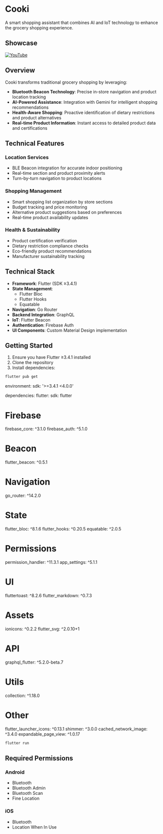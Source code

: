# Cooki

A smart shopping assistant that combines AI and IoT technology to enhance the grocery shopping experience.

## Showcase
[![YouTube](http://i.ytimg.com/vi/t6vxzBi99hQ/hqdefault.jpg)](https://www.youtube.com/watch?v=t6vxzBi99hQ)

## Overview

Cooki transforms traditional grocery shopping by leveraging:

- **Bluetooth Beacon Technology**: Precise in-store navigation and product location tracking
- **AI-Powered Assistance**: Integration with Gemini for intelligent shopping recommendations
- **Health-Aware Shopping**: Proactive identification of dietary restrictions and product alternatives
- **Real-time Product Information**: Instant access to detailed product data and certifications

## Technical Features

### Location Services
- BLE Beacon integration for accurate indoor positioning
- Real-time section and product proximity alerts
- Turn-by-turn navigation to product locations

### Shopping Management
- Smart shopping list organization by store sections
- Budget tracking and price monitoring
- Alternative product suggestions based on preferences
- Real-time product availability updates

### Health & Sustainability
- Product certification verification
- Dietary restriction compliance checks
- Eco-friendly product recommendations
- Manufacturer sustainability tracking

## Technical Stack

- **Framework**: Flutter (SDK ≥3.4.1)
- **State Management**: 
  - Flutter Bloc
  - Flutter Hooks
  - Equatable
- **Navigation**: Go Router
- **Backend Integration**: GraphQL
- **IoT**: Flutter Beacon
- **Authentication**: Firebase Auth
- **UI Components**: Custom Material Design implementation

## Getting Started

1. Ensure you have Flutter ≥3.4.1 installed
2. Clone the repository
3. Install dependencies:

```bash
flutter pub get
```

environment:
  sdk: '>=3.4.1 <4.0.0'

dependencies:
  flutter:
    sdk: flutter

  # Firebase
  firebase_core: ^3.1.0
  firebase_auth: ^5.1.0

  # Beacon
  flutter_beacon: ^0.5.1

  # Navigation
  go_router: ^14.2.0

  # State
  flutter_bloc: ^8.1.6
  flutter_hooks: ^0.20.5
  equatable: ^2.0.5

  # Permissions
  permission_handler: ^11.3.1
  app_settings: ^5.1.1

  # UI
  fluttertoast: ^8.2.6
  flutter_markdown: ^0.7.3

  # Assets
  ionicons: ^0.2.2
  flutter_svg: ^2.0.10+1

  # API
  graphql_flutter: ^5.2.0-beta.7

  # Utils
  collection: ^1.18.0

  # Other
  flutter_launcher_icons: ^0.13.1
  shimmer: ^3.0.0
  cached_network_image: ^3.4.0
  expandable_page_view: ^1.0.17

```bash
flutter run
```

## Required Permissions

### Android
- Bluetooth
- Bluetooth Admin
- Bluetooth Scan
- Fine Location

### iOS
- Bluetooth
- Location When In Use

